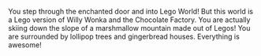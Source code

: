 You step through the enchanted door and into Lego World! But this world is a Lego version of Willy Wonka and the Chocolate Factory. You are actually skiing down the slope of a marshmallow mountain made out of Legos! You are surrounded by lollipop trees and gingerbread houses. Everything is awesome!
